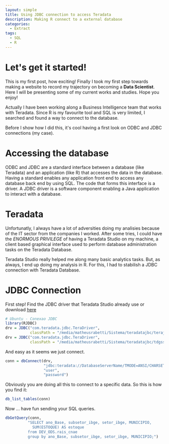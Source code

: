 ```yaml
---
layout: simple
title: Using JDBC connection to access Teradata
description: Making R connect to a external database
categories:
  - Extract
tags: 
  - SQL
  - R
---
```


# Let's get it started!

This is my first post, how exciting! Finally I took my first step towards making a website to record my trajectory on becoming a **Data Scientist**. Here I will be presenting some of my current works and studies. Hope you enjoy!

Actually I have been working along a Business Intelligence team that works with Teradata. Since R is my favourite tool and SQL is very limited, I searched and found a way to connect to the database. 

Before I show how I did this, it's cool having a first look on ODBC and JDBC connections (my case).

# Accessing the database

ODBC and JDBC are a standard interface between a database (like Teradata) and an application (like R) that accesses the data in the database. Having a standard enables any application front end to access any database back end by using SQL. The code that forms this interface is a driver. A JDBC driver is a software component enabling a Java application to interact with a database. 

# Teradata

Unfortunatly, I always have a lot of adversities doing my analisies because of the IT sector from the companies I worked. After some tries, I could have the *ENORMOUS PRIVILEGE* of having a Teradata Studio on my machine, a client based graphical interface used to perform database administration tasks on the Teradata Database.

Teradata Studio really helped me along many basic analytics tasks. But, as always, I end up doing my analysis in R. For this, I had to stabilish a JDBC connection with Teradata Database.

# JDBC Connection

First step! Find the JDBC driver that Teradata Studio already use or download [here](http://downloads.teradata.com/download/connectivity/jdbc-driver) 

``` r
# Ubuntu - Conexao JDBC
library(RJDBC)
drv = JDBC("com.teradata.jdbc.TeraDriver",
           classPath = "/media/matheusrabetti/Sistema/teradatajbc/terajdbc4.jar")
drv = JDBC("com.teradata.jdbc.TeraDriver",
           classPath = "/media/matheusrabetti/Sistema/teradatajbc/tdgssconfig.jar")
```

And easy as it seems we just connect.

``` r 
conn = dbConnect(drv,
                 "jdbc:teradata://DatabaseServerName/TMODE=ANSI/CHARSET=UTF-8",
                 "user",
                 "password")
```

Obviously you are doing all this to connect to a specific data. So this is how you find it:

``` r 
db_list_tables(conn)
``` 

Now ... have fun sending your SQL queries.

``` r
dbGetQuery(conn, 
          "SELECT ano_Base, subsetor_ibge, setor_ibge, MUNICIPIO,
            SUM(ESTOQUE) AS estoque
          from DEV_ODS.rais_cnae  
          group by ano_Base, subsetor_ibge, setor_ibge, MUNICIPIO;")
```
